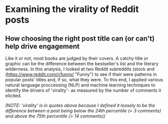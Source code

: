 # Examining the virality of Reddit posts
## How choosing the right post title can (or can't) help drive engagement

Like it or not, most books are judged by their covers. A catchy title or graphic can be the difference between the bestseller's list and the literary wilderness. In this analysis, I looked at two Reddit subreddits (stock and (https://www.reddit.com/r/funny/ "Funny") to see if their were patterns in popular posts' titles and, if so, what they were. To this end, I applied various natural language proccessing (NLP) and machine learning techniques to identify the drivers of 'virality'- as measured by the number of comments it elicited.

*(NOTE: 'virality' is in quotes above because I defined it loosely to be the difference between a post being below the 24th percentile (< 3 comments) and above the 75th percentile (> 14 comments))*
